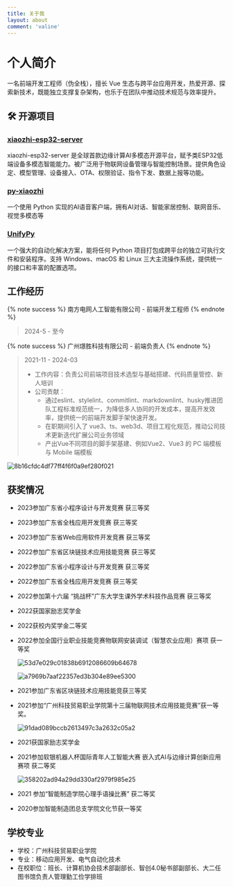 ```yaml
---
title: 关于我
layout: about
comment: 'valine'
---
```


# 个人简介
一名前端开发工程师（伪全栈），擅长 Vue 生态与跨平台应用开发，热爱开源、探索新技术，既能独立支撑复杂架构，也乐于在团队中推动技术规范与效率提升。

## 🛠️ 开源项目

### [xiaozhi-esp32-server](https://github.com/xinnan-tech/xiaozhi-esp32-server)

xiaozhi-esp32-server 是全球首款边缘计算AI多模态开源平台，赋予类ESP32低端设备多模态智能能力。被广泛用于物联网设备管理与智能控制场景。提供角色设定、模型管理、设备接入、OTA、权限验证、指令下发、数据上报等功能。

### [py-xiaozhi](https://github.com/huangjunsen0406/py-xiaozhi)

一个使用 Python 实现的AI语音客户端，拥有AI对话、智能家居控制、联网音乐、视觉多模态等

### [UnifyPy](https://github.com/huangjunsen0406/UnifyPy)
一个强大的自动化解决方案，能将任何 Python 项目打包成跨平台的独立可执行文件和安装程序。支持 Windows、macOS 和 Linux 三大主流操作系统，提供统一的接口和丰富的配置选项。


## 工作经历

{% note success %}
    南方电网人工智能有限公司 - 前端开发工程师
{% endnote %}

> 2024-5 - 至今

{% note success %}
    广州璟胜科技有限公司 - 前端负责人
{% endnote %}

> 2021-11 - 2024-03
>
> - 工作内容：负责公司前端项目技术选型与基础搭建、代码质量管控、新人培训
> - 公司贡献：
>   - 通过eslint、stylelint、commitlint、markdownlint、husky推进团队工程标准规范统一，为降低多人协同的开发成本，提高开发效率，提供统一的前端开发脚手架快速开发。
>   - 在职期间引入了 vue3、ts、web3d、项目工程化规范，推动公司技术更新迭代扩展公司业务领域
>   - 产出Vue不同项目的脚手架基建、例如Vue2、Vue3 的 PC 端模板与 Mobile 端模板



![8b16cfdc4df77ff4f6f0a9ef280f021](https://tuchuang.junsen.online/i/2024/08/11/suk0qi.jpg)

## 获奖情况

- 2023参加广东省小程序设计与开发竞赛 获三等奖

- 2023参加广东省全栈应用开发竞赛 获三等奖

- 2023参加广东省Web应用软件开发竞赛 获三等奖

- 2022参加广东省区块链技术应用技能竞赛 获三等奖

- 2022参加广东省小程序设计与开发竞赛 获三等奖

- 2022参加广东省全栈应用开发竞赛 获三等奖

- 2022参加第十六届 “挑战杯”广东大学生课外学术科技作品竞赛 获三等奖

- 2022获国家励志奖学金

- 2022获校内奖学金二等奖

- 2022参加全国行业职业技能竞赛物联网安装调试（智慧农业应用）赛项 获一等奖

  ![53d7e029c01838b6912086609b64678](https://tuchuang.junsen.online/i/2024/08/11/pmakd3-2.jpg)

  ![a7969b7aaf22357ed3b304e89ee5300](https://tuchuang.junsen.online/i/2024/08/11/pmil64-2.jpg)


- 2021参加广东省区块链技术应用技能竞获三等奖

- 2021参加“广州科技贸易职业学院第十三届物联网技术应用技能竞赛”获一等奖。

  ![91dad089bccb2613497c3a2632c05a2](https://tuchuang.junsen.online/i/2024/08/11/pmwmv8-2.jpg)

- 2021获国家励志奖学金

- 2021参加软银机器人杯国际青年人工智能大赛 嵌入式AI与边缘计算创新应用赛项 获二等奖

  ![358202ad94a29dd330af2979f985e25](https://tuchuang.junsen.online/i/2024/08/11/pmefwx-2.jpg)

- 2021 参加“智能制造学院心理手语操比赛” 获二等奖
  
- 2020参加智能制造团总支学院文化节获一等奖



## 学校专业
- 学校：广州科技贸易职业学院
- 专业：移动应用开发、电气自动化技术
- 在校职位：班长、计算机协会技术部副部长、智创4.0秘书部副部长、大二任图书馆负责人管理勤工俭学排班




